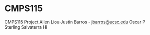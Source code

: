 # CMPS115
CMPS115 Project
Allen Liou
Justin Barros - jbarros@ucsc.edu
Oscar P
Sterling Salvaterra
Hi
